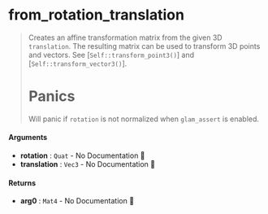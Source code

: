 # from\_rotation\_translation

>  Creates an affine transformation matrix from the given 3D `translation`.
>  The resulting matrix can be used to transform 3D points and vectors. See
>  [`Self::transform_point3()`] and [`Self::transform_vector3()`].
>  # Panics
>  Will panic if `rotation` is not normalized when `glam_assert` is enabled.

#### Arguments

- **rotation** : `Quat` \- No Documentation 🚧
- **translation** : `Vec3` \- No Documentation 🚧

#### Returns

- **arg0** : `Mat4` \- No Documentation 🚧